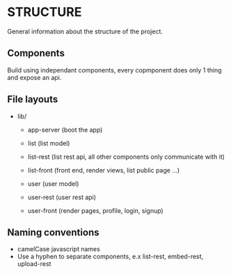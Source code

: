 # STRUCTURE

  General information about the structure of the project.

## Components
 
 Build using independant components, every copmponent does only 1 thing and expose an api.

## File layouts
  
 - lib/

    - app-server (boot the app)

    - list (list model) 
    - list-rest (list rest api, all other components only communicate with it)
    - list-front (front end, render views, list public page ...)
    
    - user (user model)
    - user-rest (user rest api)
    - user-front (render pages, profile, login, signup)

## Naming conventions

  - camelCase javascript names
  - Use a hyphen to separate components, e.x list-rest, embed-rest, upload-rest
